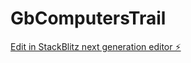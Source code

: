 # GbComputersTrail

[Edit in StackBlitz next generation editor ⚡️](https://stackblitz.com/~/github.com/Srini-web-debug/GbComputersTrail)